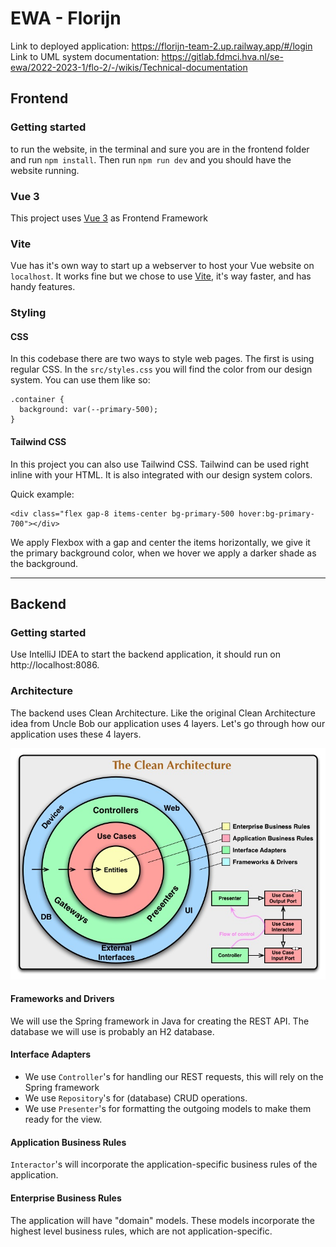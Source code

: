# EWA - Florijn

Link to deployed application: https://florijn-team-2.up.railway.app/#/login
Link to UML system documentation: https://gitlab.fdmci.hva.nl/se-ewa/2022-2023-1/flo-2/-/wikis/Technical-documentation

## Frontend

### Getting started
to run the website, in the terminal and sure you are in the frontend folder and run `npm install`. Then run `npm run dev` and you should have the website running. 

### Vue 3
This project uses [Vue 3](https://vuejs.org) as Frontend Framework

### Vite
Vue has it's own way to start up a webserver to host your Vue website on `localhost`.
It works fine but we chose to use [Vite](https://vuejs.org), it's way faster, and has handy features.

### Styling

#### CSS
In this codebase there are two ways to style web pages. The first is using regular CSS. In the `src/styles.css` you will find the color from our design system.
You can use them like so: 
```
.container {
  background: var(--primary-500);
}
```
#### Tailwind CSS
In this project you can also use Tailwind CSS. Tailwind can be used right inline with your HTML. It is also integrated with our design system colors.

Quick example:
```
<div class="flex gap-8 items-center bg-primary-500 hover:bg-primary-700"></div>
```
We apply Flexbox with a gap and center the items horizontally, we give it the primary background color, when we hover we apply a darker shade as the background.  

---
## Backend

### Getting started
Use IntelliJ IDEA to start the backend application, it should run on http://localhost:8086.

### Architecture
The backend uses Clean Architecture. Like the original Clean Architecture idea from Uncle Bob our application uses 4 layers. 
Let's go through how our application uses these 4 layers.

![img.png](clean_architecture_for_readme.png)

#### Frameworks and Drivers
We will use the Spring framework in Java for creating the REST API. The database we will use is probably an H2 database.

#### Interface Adapters
- We use `Controller`'s for handling our REST requests, this will rely on the Spring framework
- We use `Repository`'s for (database) CRUD operations.
- We use `Presenter`'s for formatting the outgoing models to make them ready for the view.

#### Application Business Rules
`Interactor`'s will incorporate the application-specific business rules of the application.

#### Enterprise Business Rules
The application will have "domain" models. These models incorporate the highest level business rules, which are not application-specific.  



